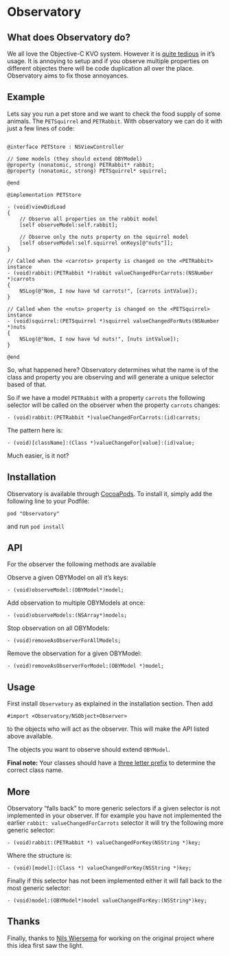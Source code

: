 # Observatory

## What does Observatory do?

We all love the Objective-C KVO system. However it is [quite tedious](http://nshipster.com/key-value-observing/) in it’s usage. It is annoying to setup and if you observe multiple properties on different objectes there will be code duplication all over the place. Observatory aims to fix those annoyances. 

## Example

Lets say you run a pet store and we want to check the food supply of some animals. The `PETSquirrel` and `PETRabbit`. With observatory we can do it with just a few lines of code:

```

@interface PETStore : NSViewController

// Some models (they should extend OBYModel)
@property (nonatomic, strong) PETRabbit* rabbit;
@property (nonatomic, strong) PETSquirrel* squirrel;

@end

@implementation PETStore

- (void)viewDidLoad
{
    // Observe all properties on the rabbit model
    [self observeModel:self.rabbit];
    
    // Observe only the nuts property on the squirrel model
    [self observeModel:self.squirrel onKeys[@"nuts"]];
}

// Called when the <carrots> property is changed on the <PETRabbit> instance
- (void)rabbit:(PETRabbit *)rabbit valueChangedForCarrots:(NSNumber *)carrots
{
    NSLog(@"Nom, I now have %d carrots!", [carrots intValue]);
}

// Called when the <nuts> property is changed on the <PETSquirrel> instance
- (void)squirrel:(PETSquirrel *)squirrel valueChangedForNuts(NSNumber *)nuts
{
    NSLog(@"Nom, I now have %d nuts!", [nuts intValue]);
}

@end
```

So, what happened here? Observatory determines what the name is of the class and property you are observing and will generate a unique selector based of that.

So if we have a model `PETRabbit` with a property `carrots` the following selector will be called on the observer when the property `carrots` changes:

```
- (void)rabbit:(PETRabbit *)valueChangedForCarrots:(id)carrots;
```

The pattern here is:

```
- (void)[className]:(Class *)valueChangeFor[value]:(id)value;
```

Much easier, is it not?

## Installation

Observatory is available through [CocoaPods](http://cocoapods.org). To install
it, simply add the following line to your Podfile:

    pod "Observatory"

and run `pod install`

## API

For the observer the following methods are available

Observe a given OBYModel on all it’s keys:
```
- (void)observeModel:(OBYModel*)model;
```

Add observation to multiple OBYModels at once:
```
- (void)observeModels:(NSArray*)models;
```

Stop observation on all OBYModels:
```
- (void)removeAsObserverForAllModels;
```

Remove the observation for a given OBYModel:
```
- (void)removeAsObserverForModel:(OBYModel *)model;
```

## Usage

First install `Observatory` as explained in the installation section. Then add 

```
#import <Observatory/NSObject+Observer>
```

to the objects who will act as the observer. This will make the API listed above available.

The objects you want to observe should extend `OBYModel`.

**Final note:** Your classes should have a [three letter prefix](https://developer.apple.com/library/ios/documentation/Cocoa/Conceptual/ProgrammingWithObjectiveC/Conventions/Conventions.html) to determine the correct class name. 

## More

Observatory “falls back” to more generic selectors if a given selector is not implemented in your observer. If for example you have not implemented the earlier `rabbit: valueChangedForCarrots` selector it will try the following more generic selector:

```
- (void)rabbit:(PETRabbit *) valueChangedForKey(NSString *)key;
```

Where the structure is:

```
- (void)[model]:(Class *) valueChangedForKey(NSString *)key;
```

Finally if this selector has not been implemented either it will fall back to the most generic selector:

```
- (void)model:(OBYModel*)model valueChangedForKey:(NSString*)key;
```

## Thanks

Finally, thanks to [Nils Wiersema](https://github.com/nilswiersema) for working on the original project where this idea first saw the light.